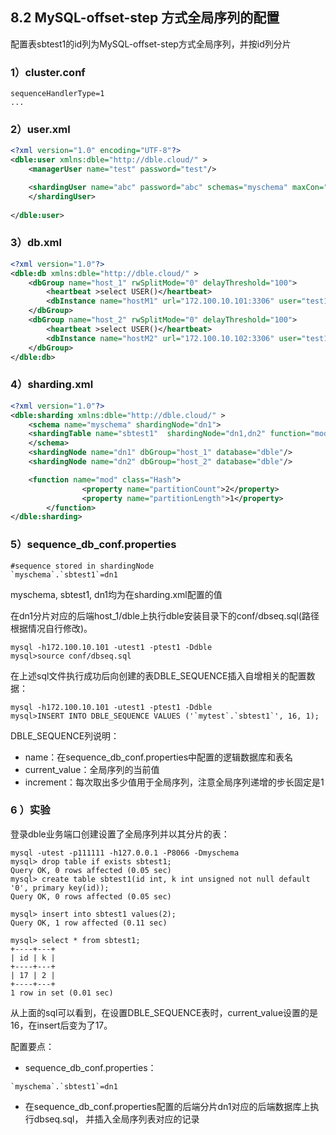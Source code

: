 ## 8.2 MySQL-offset-step 方式全局序列的配置

配置表sbtest1的id列为MySQL-offset-step方式全局序列，并按id列分片


### 1）cluster.conf  

```
sequenceHandlerType=1
...
```



### 2）user.xml

```xml
<?xml version="1.0" encoding="UTF-8"?>
<dble:user xmlns:dble="http://dble.cloud/" >
    <managerUser name="test" password="test"/>

    <shardingUser name="abc" password="abc" schemas="myschema" maxCon="1000000">
    </shardingUser>
    
</dble:user>
```

### 3）db.xml


```xml
<?xml version="1.0"?>
<dble:db xmlns:dble="http://dble.cloud/" >
	<dbGroup name="host_1" rwSplitMode="0" delayThreshold="100">
		<heartbeat >select USER()</heartbeat>
		<dbInstance name="hostM1" url="172.100.10.101:3306" user="test1" password="test1" maxCon="1000" minCon="1000" primary="true" />
	</dbGroup>
	<dbGroup name="host_2" rwSplitMode="0" delayThreshold="100">
		<heartbeat >select USER()</heartbeat>
		<dbInstance name="hostM2" url="172.100.10.102:3306" user="test1" password="test1" maxCon="1000" minCon="1000" primary="true" />
	</dbGroup>
</dble:db>
```


### 4）sharding.xml


```xml
<?xml version="1.0"?>
<dble:sharding xmlns:dble="http://dble.cloud/" >
	<schema name="myschema" shardingNode="dn1">
    <shardingTable name="sbtest1"  shardingNode="dn1,dn2" function="mod" shardingColumn="id" incrementColumn="id" />
    </schema> 
	<shardingNode name="dn1" dbGroup="host_1" database="dble"/>
	<shardingNode name="dn2" dbGroup="host_2" database="dble"/>

    <function name="mod" class="Hash">
                <property name="partitionCount">2</property>
                <property name="partitionLength">1</property>
        </function>
</dble:sharding>
```





### 5）sequence_db_conf.properties

```
#sequence stored in shardingNode
`myschema`.`sbtest1`=dn1
```
myschema, sbtest1, dn1均为在sharding.xml配置的值

在dn1分片对应的后端host_1/dble上执行dble安装目录下的conf/dbseq.sql(路径根据情况自行修改)。

```mysql
mysql -h172.100.10.101 -utest1 -ptest1 -Ddble 
mysql>source conf/dbseq.sql 
```
在上述sql文件执行成功后向创建的表DBLE_SEQUENCE插入自增相关的配置数据：

```mysql
mysql -h172.100.10.101 -utest1 -ptest1 -Ddble 
mysql>INSERT INTO DBLE_SEQUENCE VALUES ('`mytest`.`sbtest1`', 16, 1);
```
DBLE_SEQUENCE列说明：

+ name：在sequence_db_conf.properties中配置的逻辑数据库和表名
+ current_value：全局序列的当前值
+ increment：每次取出多少值用于全局序列，注意全局序列递增的步长固定是1


### 6 ）实验
登录dble业务端口创建设置了全局序列并以其分片的表：

```mysql
mysql -utest -p111111 -h127.0.0.1 -P8066 -Dmyschema
mysql> drop table if exists sbtest1;
Query OK, 0 rows affected (0.05 sec)
mysql> create table sbtest1(id int, k int unsigned not null default '0', primary key(id));
Query OK, 0 rows affected (0.05 sec)

mysql> insert into sbtest1 values(2);
Query OK, 1 row affected (0.11 sec)

mysql> select * from sbtest1;
+----+---+
| id | k |
+----+---+
| 17 | 2 |
+----+---+
1 row in set (0.01 sec)
```
从上面的sql可以看到，在设置DBLE_SEQUENCE表时，current_value设置的是16，在insert后变为了17。

配置要点：
 
+ sequence_db_conf.properties：

```
`myschema`.`sbtest1`=dn1
```

+ 在sequence_db_conf.properties配置的后端分片dn1对应的后端数据库上执行dbseq.sql， 并插入全局序列表对应的记录
